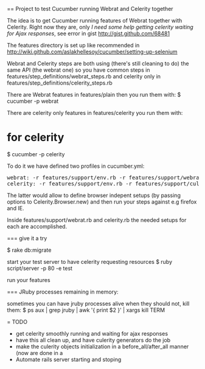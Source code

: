 == Project to test Cucumber running Webrat and Celerity together

The idea is to get Cucumber running features of Webrat together with Celerity. Right now they are, only *I need some help getting celerity waiting for Ajax responses*, see error in gist http://gist.github.com/68481

The features directory is set up like recommended in http://wiki.github.com/aslakhellesoy/cucumber/setting-up-selenium

Webrat and Celerity steps are both using (there's still cleaning to do) the same API (the webrat one) so you have common steps in features/step_definitions/webrat_steps.rb and celerity only in features/step_definitions/celerity_steps.rb

There are Webrat features in features/plain then you run them with:
$ cucumber -p webrat

There are celerity only features in features/celerity you run them with:
# for celerity
$ cucumber -p celerity

To do it we have defined two profiles in cucumber.yml:
<pre>
webrat: -r features/support/env.rb -r features/support/webrat.rb -r features/step_definitions/webrat_steps.rb features/plain
celerity: -r features/support/env.rb -r features/support/culerity.rb -r features/step_definitions/culerity_steps.rb features/celerity
</pre>

The latter would allow to define browser indepent setups (by passing options to Celerity.Browser.new) and then run your steps against e.g firefox and IE.

Inside features/support/webrat.rb and celerity.rb the needed setups for each are accomplished.

=== give it a try

$ rake db:migrate

start your test server to have celerity requesting resources
$ ruby script/server -p 80 -e test

run your features

=== JRuby processes remaining in memory:

sometimes you can have jruby processes alive when they should not, kill them:
$ ps aux | grep jruby | awk '{ print $2 }' | xargs kill TERM

= TODO

* get celerity smoothly running and waiting for ajax responses
* have this all clean up, and have culerity generators do the job
* make the culerity objects initialization in a before_all/after_all manner (now are done in a
* Automate rails server starting and stoping
